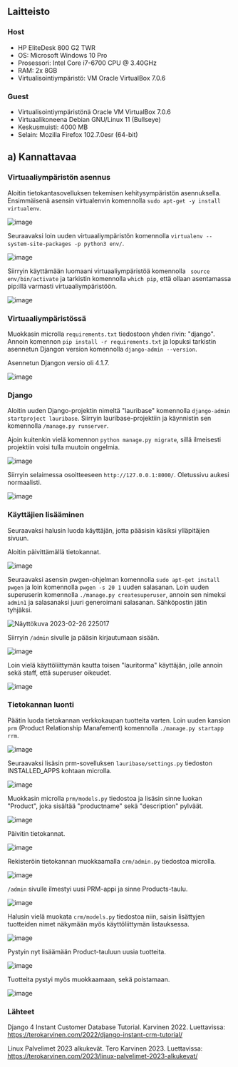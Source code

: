 ## Laitteisto  

### Host  

* HP EliteDesk 800 G2 TWR  
* OS: Microsoft Windows 10 Pro  
* Prosessori: Intel Core i7-6700 CPU @ 3.40GHz  
* RAM: 2x 8GB  
* Virtualisointiympäristö: VM Oracle VirtualBox 7.0.6  

### Guest
* Virtualisointiympäristönä Oracle VM VirtualBox 7.0.6  
* Virtuaalikoneena Debian GNU/Linux 11 (Bullseye)  
* Keskusmuisti: 4000 MB   
* Selain: Mozilla Firefox 102.7.0esr (64-bit)  

## a) Kannattavaa  

### Virtuaaliympäristön asennus  

Aloitin tietokantasovelluksen tekemisen kehitysympäristön asennuksella. Ensimmäisenä asensin virtualenvin komennolla ```sudo apt-get -y install virtualenv```.  

![image](https://user-images.githubusercontent.com/90974678/221434892-dbf08aeb-d6a3-4ae0-9578-bdadd386c6c7.png)  

Seuraavaksi loin uuden virtuaaliympäristön komennolla ```virtualenv --system-site-packages -p python3 env/```.  

![image](https://user-images.githubusercontent.com/90974678/221434973-c0641d5e-6455-4f2d-9985-fa486506b245.png)  

Siirryin käyttämään luomaani virtuaaliympäristöä komennolla ``` source env/bin/activate``` ja tarkistin komennolla ```which pip```, että ollaan asentamassa pip:illä varmasti virtuaaliympäristöön.  

![image](https://user-images.githubusercontent.com/90974678/221435082-b5a1ee30-9085-4157-a784-c23cf55d859d.png) 

### Virtuaaliympäristössä

Muokkasin microlla ```requirements.txt``` tiedostoon yhden rivin: "django". Annoin komennon ```pip install -r requirements.txt``` ja lopuksi tarkistin asennetun Djangon version komennolla ```django-admin --version```.  
  
Asennetun Djangon versio oli 4.1.7.    

![image](https://user-images.githubusercontent.com/90974678/221435438-fc14df75-615e-4ca7-8a51-5ae0815960dd.png)  

### Django  

Aloitin uuden Django-projektin nimeltä "lauribase" komennolla ```django-admin startproject lauribase```. Siirryin lauribase-projektiin ja käynnistin sen komennolla ```/manage.py runserver```.  
  
Ajoin kuitenkin vielä komennon ```python manage.py migrate```, sillä ilmeisesti projektiin voisi tulla muutoin ongelmia.  


![image](https://user-images.githubusercontent.com/90974678/221435782-29319159-459a-4ee2-9a53-58f617ccf8a0.png)

Siirryin selaimessa osoitteeseen ```http://127.0.0.1:8000/```. Oletussivu aukesi normaalisti. 

![image](https://user-images.githubusercontent.com/90974678/221436052-29168829-d8c7-4796-bc97-2894b532fec4.png)  


### Käyttäjien lisääminen  

Seuraavaksi halusin luoda käyttäjän, jotta pääsisin käsiksi ylläpitäjien sivuun.  

Aloitin päivittämällä tietokannat.  

![image](https://user-images.githubusercontent.com/90974678/221436299-f79e8df8-289b-4369-b5be-b2e9663143ad.png)  

Seuraavaksi asensin pwgen-ohjelman komennolla ```sudo apt-get install pwgen``` ja loin komennolla ```pwgen -s 20 1``` uuden salasanan. Loin uuden superuserin komennolla ```./manage.py createsuperuser```, annoin sen nimeksi ```admin1``` ja salasanaksi juuri generoimani salasanan. Sähköpostin jätin tyhjäksi.  


![Näyttökuva 2023-02-26 225017](https://user-images.githubusercontent.com/90974678/221436470-8a0a6b4f-c077-4b51-b3ee-0391a315b225.png)

Siirryin ```/admin``` sivulle ja pääsin kirjautumaan sisään.  

![image](https://user-images.githubusercontent.com/90974678/221436670-a1da4512-920c-4918-94fb-002ed3f379d4.png)

Loin vielä käyttöliittymän kautta toisen "lauritorma" käyttäjän, jolle annoin sekä staff, että superuser oikeudet.  

![image](https://user-images.githubusercontent.com/90974678/221436844-987213c5-ef76-4981-bc83-733676d6a739.png)


### Tietokannan luonti  

Päätin luoda tietokannan verkkokaupan tuotteita varten. Loin uuden kansion ```prm``` (Product Relationship Manafement) komennolla ```./manage.py startapp rrm```.

![image](https://user-images.githubusercontent.com/90974678/221437040-bbee2edf-0b41-4e78-841c-03879a592ff4.png)

Seuraavaksi lisäsin prm-sovelluksen ```lauribase/settings.py``` tiedoston INSTALLED_APPS kohtaan microlla.  

![image](https://user-images.githubusercontent.com/90974678/221437030-5e50b3df-4765-49ca-9c44-0ef75c545b5f.png)  

Muokkasin microlla ```prm/models.py``` tiedostoa ja lisäsin sinne luokan "Product", joka sisältää "productname" sekä "description" pylväät.  

![image](https://user-images.githubusercontent.com/90974678/221437182-a9347b4a-0983-4706-8fce-49c92e71c7ac.png)  

Päivitin tietokannat.  

![image](https://user-images.githubusercontent.com/90974678/221437212-d9ef747b-e310-4166-a2b6-614e58ece689.png)  

Rekisteröin tietokannan muokkaamalla ```crm/admin.py``` tiedostoa microlla.  

![image](https://user-images.githubusercontent.com/90974678/221437380-2bcab27b-5b25-41ff-9a8c-6b0bdc0fb474.png)  

```/admin``` sivulle ilmestyi uusi PRM-appi ja sinne Products-taulu.  

![image](https://user-images.githubusercontent.com/90974678/221437409-d376a862-4d44-4658-8099-6f70ac30f725.png)  

Halusin vielä muokata ```crm/models.py``` tiedostoa niin, saisin lisättyjen tuotteiden nimet näkymään myös käyttöliittymän listauksessa. 

![image](https://user-images.githubusercontent.com/90974678/221437763-414f7428-5df6-4106-a8d6-d4aeafd407a6.png)  

Pystyin nyt lisäämään Product-tauluun uusia tuotteita.  

![image](https://user-images.githubusercontent.com/90974678/221437809-482bc2f8-705d-4ae8-9cde-9c6e27a3e8b0.png)  

Tuotteita pystyi myös muokkaamaan, sekä poistamaan.  

![image](https://user-images.githubusercontent.com/90974678/221437824-a3c94239-9b78-4036-ab6b-596ecc114bec.png)


### Lähteet

Django 4 Instant Customer Database Tutorial. Karvinen 2022. Luettavissa: https://terokarvinen.com/2022/django-instant-crm-tutorial/  

Linux Palvelimet 2023 alkukevät. Tero Karvinen 2023. Luettavissa: https://terokarvinen.com/2023/linux-palvelimet-2023-alkukevat/  

